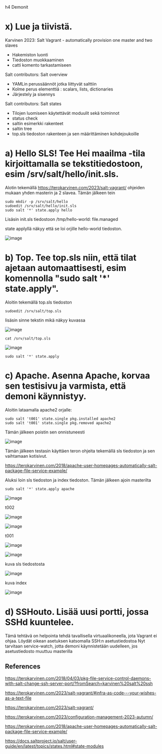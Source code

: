 h4 Demonit
# x) Lue ja tiivistä.

Karvinen 2023: Salt Vagrant - automatically provision one master and two slaves
- Hakemiston luonti
- Tiedoston muokkaaminen
- catti komento tarkastamiseen

Salt contributors: Salt overview

- YAMLin perussäännöt jotka liittyvät salttiin
- Kolme perus elementtiä : scalars, lists, dictionaries
- Järjestely ja sisennys

Salt contributors: Salt states

- Tilojen luomiseen käytettävät moduulit sekä toiminnot
- status check
- saltin esimerkki rakenteet
- saltin tree
- top.sls tiedoston rakenteen ja sen määrittäminen kohdejoukoille


# a) Hello SLS! Tee Hei maailma -tila kirjoittamalla se tekstitiedostoon, esim /srv/salt/hello/init.sls.

Alotin tekemällä https://terokarvinen.com/2023/salt-vagrant/ ohjeiden mukaan yhden masterin ja 2 slavea. Tämän jälkeen tein 

    sudo mkdir -p /srv/salt/hello
    sudoedit /srv/salt/hello/init.sls
    sudo salt '*' state.apply hello

Lisäsin init.sls tiedostoon
/tmp/hello-world:
  file.managed

state applyllä näkyy että se loi orjille hello-world tiedoston.
    
![image](https://github.com/SakuKarp/Palvelinten.Hallinta/assets/148875105/234417e1-eb8b-414c-bbd3-ef63d7f4c08d)



# b) Top. Tee top.sls niin, että tilat ajetaan automaattisesti, esim komennolla "sudo salt '*' state.apply".

Aloitin tekemällä top.sls tiedoston

    sudoedit /srv/salt/top.sls

lisäsin sinne tekstin mikä näkyy kuvassa

![image](https://github.com/SakuKarp/Palvelinten.Hallinta/assets/148875105/3cb4745b-3298-4672-b7e0-d9fe9ae18116)
 
    cat /srv/salt/top.sls

![image](https://github.com/SakuKarp/Palvelinten.Hallinta/assets/148875105/e2b84f49-64b4-4ab8-a8d0-2a5085047e8d)


    sudo salt '*' state.apply
    

# c) Apache. Asenna Apache, korvaa sen testisivu ja varmista, että demoni käynnistyy.

Aloitin lataamalla apache2 orjalle:

    sudo salt 't001' state.single pkg.installed apache2
    sudo salt 't001' state.single pkg.removed apache2

Tämän jälkeen poistin sen onnistuneesti 

![image](https://github.com/SakuKarp/Palvelinten.Hallinta/assets/148875105/75b22444-a100-43a4-a479-6f94c3d643ff)


Tämän jälkeen testasin käyttäen teron ohjeita tekemällä sls tiedoston ja sen vaihtamaan kotisivut.

https://terokarvinen.com/2018/apache-user-homepages-automatically-salt-package-file-service-example/

Aluksi loin sls tiedoston ja index tiedoston. Tämän jälkeen ajoin masterilta

    sudo salt '*' state.apply apache
    

![image](https://github.com/SakuKarp/Palvelinten.Hallinta/assets/148875105/ca77aed6-db1d-4ed3-a942-de7093d8d728)

t002

![image](https://github.com/SakuKarp/Palvelinten.Hallinta/assets/148875105/cf222f47-eb85-4c36-b01a-ea515b90db96)


![image](https://github.com/SakuKarp/Palvelinten.Hallinta/assets/148875105/a715f7be-d661-436b-9526-2c3bba42d954)

t001

![image](https://github.com/SakuKarp/Palvelinten.Hallinta/assets/148875105/0016a4b4-da05-4683-ace2-81df6519b1bb)


![image](https://github.com/SakuKarp/Palvelinten.Hallinta/assets/148875105/81edec92-4164-4f2d-a25f-28511fe9fbb4)

kuva sls tiedostosta

![image](https://github.com/SakuKarp/Palvelinten.Hallinta/assets/148875105/ef147b29-d5d4-458e-b77b-908564a8f52a)

kuva index

![image](https://github.com/SakuKarp/Palvelinten.Hallinta/assets/148875105/e471fd30-c3a4-4ed5-a458-cc2f474c6456)





# d) SSHouto. Lisää uusi portti, jossa SSHd kuuntelee.

Tämä tehtävä on helpointa tehdä tavallisella virtuaalikoneella, jota Vagrant ei ohjaa.
Löydät oikean asetuksen katsomalla SSH:n asetustiedostoa
Nyt tarvitaan service-watch, jotta demoni käynnistetään uudelleen, jos asetustiedosto muuttuu masterilla




## References
https://terokarvinen.com/2018/04/03/pkg-file-service-control-daemons-with-salt-change-ssh-server-port/?fromSearch=karvinen%20salt%20ssh

https://terokarvinen.com/2023/salt-vagrant/#infra-as-code---your-wishes-as-a-text-file

https://terokarvinen.com/2023/salt-vagrant/

https://terokarvinen.com/2023/configuration-management-2023-autumn/

https://terokarvinen.com/2018/apache-user-homepages-automatically-salt-package-file-service-example/

https://docs.saltproject.io/salt/user-guide/en/latest/topics/states.html#state-modules
